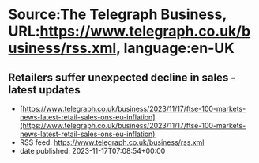 # Source:The Telegraph Business, URL:https://www.telegraph.co.uk/business/rss.xml, language:en-UK

## Retailers suffer unexpected decline in sales - latest updates
 - [https://www.telegraph.co.uk/business/2023/11/17/ftse-100-markets-news-latest-retail-sales-ons-eu-inflation](https://www.telegraph.co.uk/business/2023/11/17/ftse-100-markets-news-latest-retail-sales-ons-eu-inflation)
 - RSS feed: https://www.telegraph.co.uk/business/rss.xml
 - date published: 2023-11-17T07:08:54+00:00



